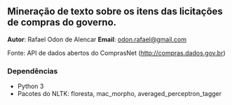 ## Mineração de texto sobre os itens das licitações de compras do governo.

**Autor**: Rafael Odon de Alencar
**Email**: odon.rafael@gmail.com

Fonte: API de dados abertos do ComprasNet (http://compras.dados.gov.br)

### Dependências

* Python 3
* Pacotes do NLTK: floresta, mac_morpho, averaged_perceptron_tagger


